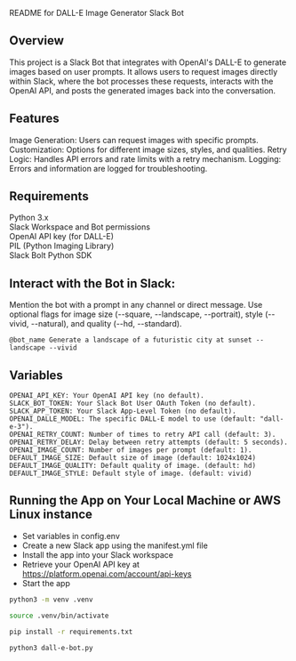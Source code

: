 README for DALL-E Image Generator Slack Bot

## Overview

This project is a Slack Bot that integrates with OpenAI's DALL-E to generate images based on user prompts. It allows users to request images directly within Slack, where the bot processes these requests, interacts with the OpenAI API, and posts the generated images back into the conversation.

## Features

Image Generation: Users can request images with specific prompts.
Customization: Options for different image sizes, styles, and qualities.
Retry Logic: Handles API errors and rate limits with a retry mechanism.
Logging: Errors and information are logged for troubleshooting.

## Requirements

Python 3.x  
Slack Workspace and Bot permissions  
OpenAI API key (for DALL-E)  
PIL (Python Imaging Library)  
Slack Bolt Python SDK  

## Interact with the Bot in Slack:

Mention the bot with a prompt in any channel or direct message.
Use optional flags for image size (--square, --landscape, --portrait), style (--vivid, --natural), and quality (--hd, --standard).

```
@bot_name Generate a landscape of a futuristic city at sunset --landscape --vivid
```

## Variables

```
OPENAI_API_KEY: Your OpenAI API key (no default).
SLACK_BOT_TOKEN: Your Slack Bot User OAuth Token (no default).
SLACK_APP_TOKEN: Your Slack App-Level Token (no default).
OPENAI_DALLE_MODEL: The specific DALL-E model to use (default: "dall-e-3").
OPENAI_RETRY_COUNT: Number of times to retry API call (default: 3).
OPENAI_RETRY_DELAY: Delay between retry attempts (default: 5 seconds).
OPENAI_IMAGE_COUNT: Number of images per prompt (default: 1).
DEFAULT_IMAGE_SIZE: Default size of image (default: 1024x1024)
DEFAULT_IMAGE_QUALITY: Default quality of image. (default: hd)
DEFAULT_IMAGE_STYLE: Default style of image. (default: vivid)
```

## Running the App on Your Local Machine or AWS Linux instance

* Set variables in config.env
* Create a new Slack app using the manifest.yml file
* Install the app into your Slack workspace
* Retrieve your OpenAI API key at https://platform.openai.com/account/api-keys
* Start the app

```bash
python3 -m venv .venv

source .venv/bin/activate

pip install -r requirements.txt

python3 dall-e-bot.py
```